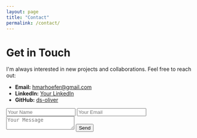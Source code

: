 ```yaml
---
layout: page
title: "Contact"
permalink: /contact/
---
```


# Get in Touch

I'm always interested in new projects and collaborations. Feel free to reach out:

- **Email:** [hmarhoefer@gmail.com](mailto:hmarhoefer@gmail.com)
- **LinkedIn:** [Your LinkedIn](https://linkedin.com/in/yourprofile)
- **GitHub:** [ds-oliver](https://github.com/ds-oliver)

<!-- Optionally, embed a contact form using Formspree -->
<form action="https://formspree.io/f/your-form-id" method="POST">
  <input type="text" name="name" placeholder="Your Name" required>
  <input type="email" name="_replyto" placeholder="Your Email" required>
  <textarea name="message" placeholder="Your Message" required></textarea>
  <button type="submit">Send</button>
</form>
